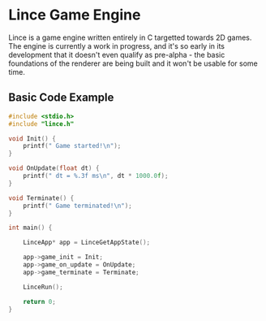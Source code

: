 # Lince Game Engine

Lince is a game engine written entirely in C targetted towards 2D games. The engine is currently a work in progress, and it's so early in its development that it doesn't even qualify as pre-alpha - the basic foundations of the renderer are being built and it won't be usable for some time.

## Basic Code Example

```c
#include <stdio.h>
#include "lince.h"

void Init() {
	printf(" Game started!\n");
}

void OnUpdate(float dt) {
	printf(" dt = %.3f ms\n", dt * 1000.0f);
}

void Terminate() {
	printf(" Game terminated!\n");
}

int main() {

	LinceApp* app = LinceGetAppState();

	app->game_init = Init;
	app->game_on_update = OnUpdate;
	app->game_terminate = Terminate;

	LinceRun();

	return 0;
}
```